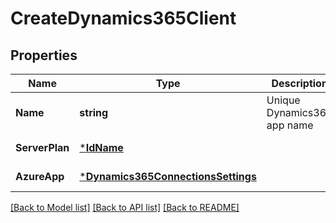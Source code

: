 # CreateDynamics365Client

## Properties
Name | Type | Description | Notes
------------ | ------------- | ------------- | -------------
**Name** | **string** | Unique Dynamics365 app name | [default to null]
**ServerPlan** | [***IdName**](IdName.md) |  | [default to null]
**AzureApp** | [***Dynamics365ConnectionsSettings**](Dynamics365ConnectionsSettings.md) |  | [default to null]

[[Back to Model list]](../README.md#documentation-for-models) [[Back to API list]](../README.md#documentation-for-api-endpoints) [[Back to README]](../README.md)

